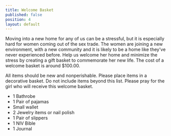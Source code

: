 ```yaml
---
title: Welcome Basket
published: false
position: 4
layout: default
---
```


Moving into a new home for any of us can be a stressful, but it is especially hard for women coming out of the sex trade. The women are joining a new environment, with a new community and it is likely to be a home like they’ve never experienced before. Help us welcome her home and minimize the stress by creating a gift basket to commemorate her new life. The cost of a welcome basket is around $100.00.

All items should be new and nonperishable. Please place items in a decorative basket. Do not include items beyond this list. Please pray for the girl who will receive this welcome basket.

- 1 Bathrobe
- 1 Pair of pajamas
- Small wallet
- 2 Jewelry items or nail polish
- 1 Pair of slippers
- 1 NIV Bible
- 1 Journal
